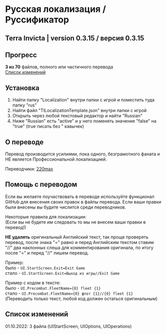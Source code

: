 # Русская локализация / Руссификатор
## Terra Invicta | version 0.3.15 / версия 0.3.15

## Прогресс
**3 из 70** файлов, полного или частичного перевода\
[Список изменений](https://github.com/220max/game-ti-localization#%D1%81%D0%BF%D0%B8%D1%81%D0%BE%D0%BA-%D0%B8%D0%B7%D0%BC%D0%B5%D0%BD%D0%B5%D0%BD%D0%B8%D0%B9)

## Установка
1. Найти папку "Localization" внутри папки с игрой и поместить туда папку "rus"
2. Найти файл "TILocalizationTemplate.json" внутри папки с игрой
3. Открыть через любой текстовый редактор и найти "Russian"
4. Ниже "Russian" есть "active" и у него поменять значение "false" на "true" (true писать без " кавычек)

## О переводе

Перевод производится усилиями, пока одного, безграмотного фаната и НЕ является Профессиональной локализацией.

Переводчики: [220max](https://github.com/220max/)

## Помощь с переводом

Если вы желаете поучаствовать в переводе используйте функционал GitHub для внесения своих правок в файлы перевода. Если ваши правки были внесены вы будите числится среди переводчиков.

Некоторые правила для локализации:\
(Если вы не будете им следовать то мы не внесем ваши правки в перевод!)

**НЕ удалять** оригинальный Английский текст, так проще проверять перевод, после знака "=" равно и перед Английским текстом ставим "//" два наклонных слеша для комментирования оригинала, по итогу после "=" и перед "//" пишем перевод.

Пример:\
было - `UI.StartScreen.Exit=Exit Game`\
стало - `UI.StartScreen.Exit=Выход из игры//Exit Game`

Пример с кодом в тексте:\
было - `UI.Precombat.FleetName={0} fleet {1}`\
стало - `UI.Precombat.FleetName={0} флот {1}//{0} fleet {1}`\
(Переводить только текст, любой код должен остаться оригинальным)

## Список изменений

01.10.2022: 3 файла (UIStartScreen, UIOptions, UIOperations)
